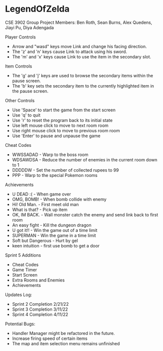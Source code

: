 # LegendOfZelda

CSE 3902 Group Project
Members: Ben Roth, Sean Burns, Alex Quedens, Jiayi Pu, Diya Adengada


Player Controls
- Arrow and "wasd" keys move Link and change his facing direction.
- The 'z' and 'n' keys cause Link to attack using his sword.
- The 'm' and 'x' keys cause Link to use the item in the secondary slot.

Item Controls
- The 'g' and 'j' keys are used to browse the secondary items within the pause screen.
- The 'b' key sets the secondary item to the currently highlighted item in the pause screen.

Other Controls
- Use 'Space' to start the game from the start screen
- Use 'q' to quit 
- Use 'r' to reset the program back to its initial state
- Use left mouse click to move to next room room
- Use right mouse click to move to previous room room
- Use 'Enter' to pause and unpause the game

Cheat Codes
- WWSSADAD - Warp to the boss room
- WDSAWDSA - Reduce the number of enemies in the current room down to 1
- DDDDDW - Set the number of collected rupees to 99
- PPP - Warp to the special Pokemon rooms

Achievements
- U DEAD :( - When game over
- OMG, BOMB! - When bomb collide with enemy
- Hi! Old Man. - First meet old man
- What is that? - Pick up item
- OK, IM BACK. - Wall monster catch the enemy and send link back to first room
- An easy fight - Kill the dungeon dragon
- U got it!! - Win the game out of a time limit
- SUPERMAN - Win the game in a time limit
- Soft but Dangerous - Hurt by gel
- keen intuition - first use bomb to get a door

Sprint 5 Additions
- Cheat Codes
- Game Timer
- Start Screen
- Extra Rooms and Enemies
- Achievements

Updates Log:
- Sprint 2 Completion 2/21/22
- Sprint 3 Completion 3/11/22
- Sprint 4 Completion 4/11/22

Potential Bugs:
- Handler Manager might be refactored in the future.
- Increase firing speed of certain items
- The map and item selection menu remains unfinished
